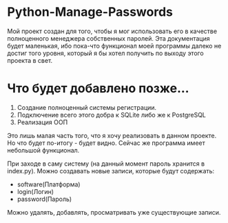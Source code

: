 Python-Manage-Passwords
===========================

Мой проект создан для того, чтобы я мог использовать его в качестве полноценного
менеджера собственных паролей. Эта документация будет маленькая, ибо пока-что функционал моей программы далеко не достиг того уровня, который я бы хотел получить по выходу этого проекта в свет. 

Что будет добавлено позже...
==========================
1. Создание полноценный системы регистрации.
2. Подключение всего этого добра к SQLite либо же к PostgreSQL
3. Реализация ООП

Это лишь малая часть того, что я хочу реализовать в данном проекте. Но что будет по-итогу - будет видно. Сейчас же программа имеет небольшой функционал.

При заходе в саму систему (на данный момент пароль хранится в index.py). Можно создавать новые записи, которые будут содержать:
* software(Платформа)
* login(Логин)
* password(Пароль)

Можно удалять, добавлять, просматривать уже существующие записи. 
